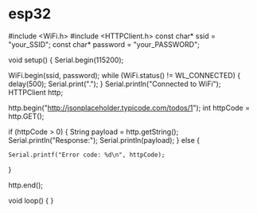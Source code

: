 # esp32
#include <WiFi.h>
#include <HTTPClient.h>
const char* ssid = "your_SSID";
const char* password = "your_PASSWORD";

void setup() {
  Serial.begin(115200);

  
  WiFi.begin(ssid, password);
  while (WiFi.status() != WL_CONNECTED) {
    delay(500);
    Serial.print(".");
  }
  Serial.println("Connected to WiFi");
  HTTPClient http;

  http.begin("http://jsonplaceholder.typicode.com/todos/1"); 
  int httpCode = http.GET(); 

  if (httpCode > 0) {
    String payload = http.getString();
    Serial.println("Response:");
    Serial.println(payload);
  } else {
    
    Serial.printf("Error code: %d\n", httpCode);
  }

  http.end(); 

void loop() {
  }

